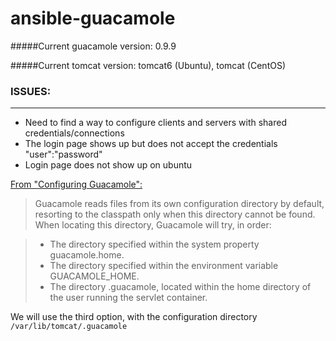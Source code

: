 # ansible-guacamole

#####Current guacamole version:
0.9.9

#####Current tomcat version:
tomcat6 (Ubuntu), tomcat (CentOS)

### ISSUES:
----------------
- Need to find a way to configure clients and servers with shared credentials/connections
- The login page shows up but does not accept the credentials "user":"password"
- Login page does not show up on ubuntu

[From "Configuring Guacamole":](http://guacamole.incubator.apache.org/doc/gug/configuring-guacamole.html)
> Guacamole reads files from its own configuration directory by default, resorting to the classpath only when this directory cannot be found. When locating this directory, Guacamole will try, in order:

>	- The directory specified within the system property guacamole.home.
>	- The directory specified within the environment variable GUACAMOLE_HOME.
>	- The directory .guacamole, located within the home directory of the user running the servlet container.

We will use the third option, with the configuration directory `/var/lib/tomcat/.guacamole`
